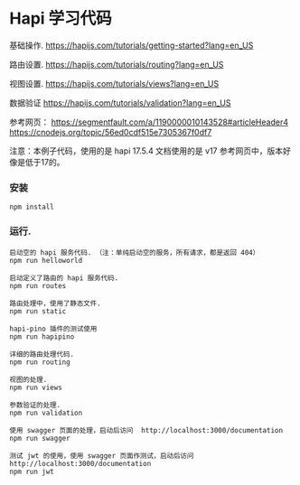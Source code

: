 # Hapi 学习代码

基础操作.
https://hapijs.com/tutorials/getting-started?lang=en_US

路由设置.
https://hapijs.com/tutorials/routing?lang=en_US

视图设置.
https://hapijs.com/tutorials/views?lang=en_US

数据验证
https://hapijs.com/tutorials/validation?lang=en_US



参考网页：
https://segmentfault.com/a/1190000010143528#articleHeader4
https://cnodejs.org/topic/56ed0cdf515e7305367f0df7



注意：本例子代码，使用的是 hapi 17.5.4
文档使用的是 v17
参考网页中，版本好像是低于17的。


### 安装
	npm install


### 运行.
	启动空的 hapi 服务代码. （注：单纯启动空的服务，所有请求，都是返回 404）
	npm run helloworld

	启动定义了路由的 hapi 服务代码.
	npm run routes

	路由处理中，使用了静态文件.
	npm run static

	hapi-pino 插件的测试使用
	npm run hapipino

	详细的路由处理代码.
	npm run routing

	视图的处理.
	npm run views

	参数验证的处理.
	npm run validation

	使用 swagger 页面的处理，启动后访问  http://localhost:3000/documentation
	npm run swagger

	测试 jwt 的使用，使用 swagger 页面作测试，启动后访问  http://localhost:3000/documentation
	npm run jwt
